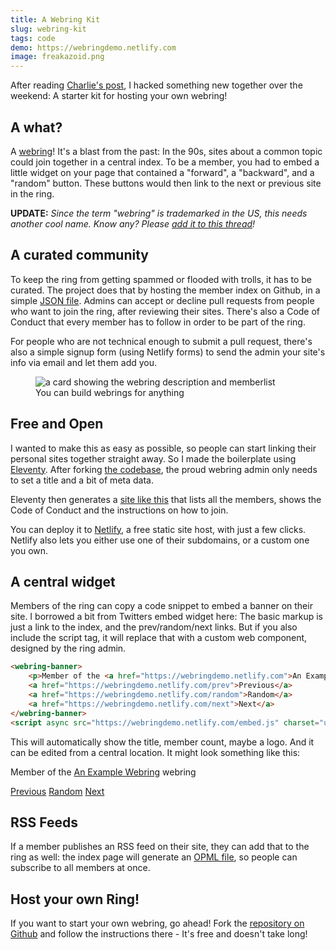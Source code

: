 ```yaml
---
title: A Webring Kit
slug: webring-kit
tags: code
demo: https://webringdemo.netlify.com
image: freakazoid.png
---
```


<p class="lead">After reading <a href="https://www.sonniesedge.net/posts/webrings">Charlie's post</a>, I hacked something new together over the weekend: A starter kit for hosting your own webring!</p>

## A what?

A [webring](https://en.wikipedia.org/wiki/Webring)! It's a blast from the past: In the 90s, sites about a common topic could join together in a central index. To be a member, you had to embed a little widget on your page that contained a "forward", a "backward", and a "random" button. These buttons would then link to the next or previous site in the ring.

__UPDATE:__ *Since the term "webring" is trademarked in the US, this needs another cool name. Know any? Please [add it to this thread](https://github.com/maxboeck/webring/issues/1)!*

## A curated community

To keep the ring from getting spammed or flooded with trolls, it has to be curated. The project does that by hosting the member index on Github, in a simple [JSON file](https://github.com/maxboeck/webring/blob/master/src/data/members.json). Admins can accept or decline pull requests from people who want to join the ring, after reviewing their sites. There's also a Code of Conduct that every member has to follow in order to be part of the ring. 

For people who are not technical enough to submit a pull request, there's also a simple signup form (using Netlify forms) to send the admin your site's info via email and let them add you.

<figure>
  <img src="{{ 'webring-card.png' | media(page) }}" alt="a card showing the webring description and memberlist" />
  <figcaption>You can build webrings for anything</figcaption>
</figure>

## Free and Open

I wanted to make this as easy as possible, so people can start linking their personal sites together straight away. So I made the boilerplate using [Eleventy](https://www.11ty.io/). After forking [the codebase](https://github.com/maxboeck/webring), the proud webring admin only needs to set a title and a bit of meta data.

Eleventy then generates a [site like this](https://webringdemo.netlify.com) that lists all the members, shows the Code of Conduct and the instructions on how to join.

You can deploy it to [Netlify](https://www.netlify.com/), a free static site host, with just a few clicks. Netlify also lets you either use one of their subdomains, or a custom one you own.

## A central widget

Members of the ring can copy a code snippet to embed a banner on their site. I borrowed a bit from Twitters embed widget here: The basic markup is just a link to the index, and the prev/random/next links. But if you also include the script tag, it will replace that with a custom web component, designed by the ring admin.

```html
<webring-banner>
    <p>Member of the <a href="https://webringdemo.netlify.com">An Example Webring</a> webring</p>
    <a href="https://webringdemo.netlify.com/prev">Previous</a>
    <a href="https://webringdemo.netlify.com/random">Random</a>
    <a href="https://webringdemo.netlify.com/next">Next</a>
</webring-banner>
<script async src="https://webringdemo.netlify.com/embed.js" charset="utf-8"></script>
```

This will automatically show the title, member count, maybe a logo. And it can be edited from a central location. It might look something like this:

<webring-banner>
    <p>Member of the <a href="https://webringdemo.netlify.com">An Example Webring</a> webring</p>
    <a href="https://webringdemo.netlify.com/prev">Previous</a>
    <a href="https://webringdemo.netlify.com/random">Random</a>
    <a href="https://webringdemo.netlify.com/next">Next</a>
</webring-banner>
<script async src="https://webringdemo.netlify.com/embed.js" charset="utf-8"></script>

## RSS Feeds

If a member publishes an RSS feed on their site, they can add that to the ring as well: the index page will generate an [OPML file](https://de.wikipedia.org/wiki/Outline_Processor_Markup_Language), so people can subscribe to all members at once.

## Host your own Ring!

If you want to start your own webring, go ahead! Fork the [repository on Github](https://github.com/maxboeck/webring) and follow the instructions there - It's free and doesn't take long!